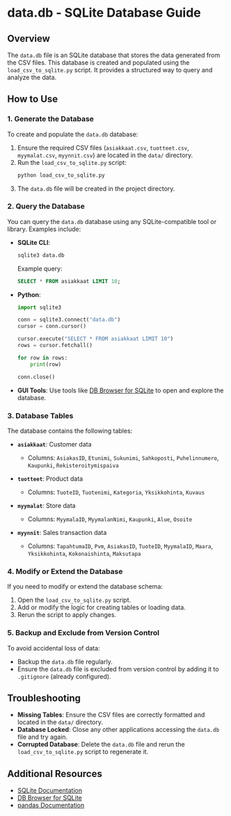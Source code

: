 # **data.db** - SQLite Database Guide

## Overview

The `data.db` file is an SQLite database that stores the data generated from the CSV files. This database is created and populated using the `load_csv_to_sqlite.py` script. It provides a structured way to query and analyze the data.

## How to Use

### 1. **Generate the Database**

To create and populate the `data.db` database:

1. Ensure the required CSV files (`asiakkaat.csv`, `tuotteet.csv`, `myymalat.csv`, `myynnit.csv`) are located in the `data/` directory.
2. Run the `load_csv_to_sqlite.py` script:
   ```bash
   python load_csv_to_sqlite.py
   ```
3. The `data.db` file will be created in the project directory.

### 2. **Query the Database**

You can query the `data.db` database using any SQLite-compatible tool or library. Examples include:

- **SQLite CLI**:
  ```bash
  sqlite3 data.db
  ```
  Example query:
  ```sql
  SELECT * FROM asiakkaat LIMIT 10;
  ```

- **Python**:
  ```python
  import sqlite3

  conn = sqlite3.connect("data.db")
  cursor = conn.cursor()

  cursor.execute("SELECT * FROM asiakkaat LIMIT 10")
  rows = cursor.fetchall()

  for row in rows:
      print(row)

  conn.close()
  ```

- **GUI Tools**:
  Use tools like [DB Browser for SQLite](https://sqlitebrowser.org/) to open and explore the database.

### 3. **Database Tables**

The database contains the following tables:

- **`asiakkaat`**: Customer data
  - Columns: `AsiakasID`, `Etunimi`, `Sukunimi`, `Sahkoposti`, `Puhelinnumero`, `Kaupunki`, `Rekisteroitymispaiva`

- **`tuotteet`**: Product data
  - Columns: `TuoteID`, `Tuotenimi`, `Kategoria`, `Yksikkohinta`, `Kuvaus`

- **`myymalat`**: Store data
  - Columns: `MyymalaID`, `MyymalanNimi`, `Kaupunki`, `Alue`, `Osoite`

- **`myynnit`**: Sales transaction data
  - Columns: `TapahtumaID`, `Pvm`, `AsiakasID`, `TuoteID`, `MyymalaID`, `Maara`, `Yksikkohinta`, `Kokonaishinta`, `Maksutapa`

### 4. **Modify or Extend the Database**

If you need to modify or extend the database schema:

1. Open the `load_csv_to_sqlite.py` script.
2. Add or modify the logic for creating tables or loading data.
3. Rerun the script to apply changes.

### 5. **Backup and Exclude from Version Control**

To avoid accidental loss of data:

- Backup the `data.db` file regularly.
- Ensure the `data.db` file is excluded from version control by adding it to `.gitignore` (already configured).

## Troubleshooting

- **Missing Tables**: Ensure the CSV files are correctly formatted and located in the `data/` directory.
- **Database Locked**: Close any other applications accessing the `data.db` file and try again.
- **Corrupted Database**: Delete the `data.db` file and rerun the `load_csv_to_sqlite.py` script to regenerate it.

## Additional Resources

- [SQLite Documentation](https://www.sqlite.org/docs.html)
- [DB Browser for SQLite](https://sqlitebrowser.org/)
- [pandas Documentation](https://pandas.pydata.org/docs/)
